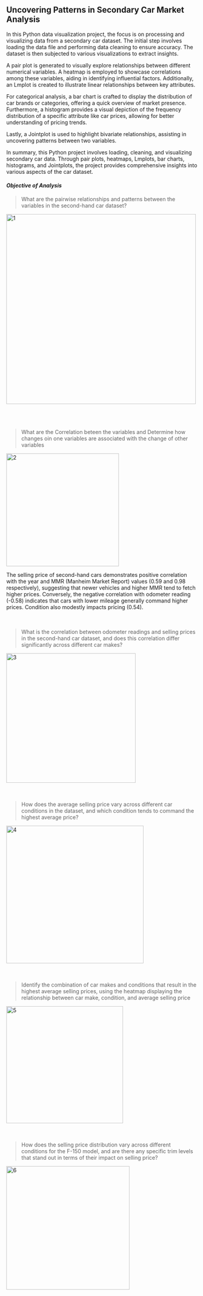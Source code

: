 ## Uncovering Patterns in Secondary Car Market Analysis
In this Python data visualization project, the focus is on processing and visualizing data from a secondary car dataset. The initial step involves loading the data file and performing data cleaning to ensure accuracy. The dataset is then subjected to various visualizations to extract insights.

A pair plot is generated to visually explore relationships between different numerical variables. A heatmap is employed to showcase correlations among these variables, aiding in identifying influential factors. Additionally, an Lmplot is created to illustrate linear relationships between key attributes.

For categorical analysis, a bar chart is crafted to display the distribution of car brands or categories, offering a quick overview of market presence. Furthermore, a histogram provides a visual depiction of the frequency distribution of a specific attribute like car prices, allowing for better understanding of pricing trends.

Lastly, a Jointplot is used to highlight bivariate relationships, assisting in uncovering patterns between two variables.

In summary, this Python project involves loading, cleaning, and visualizing secondary car data. Through pair plots, heatmaps, Lmplots, bar charts, histograms, and Jointplots, the project provides comprehensive insights into various aspects of the car dataset.

#### ***Objective of Analysis***
>What are the pairwise relationships and patterns between the variables in the second-hand car dataset?
<img width="500" alt="1" src="https://github.com/ayushpanchal909/Second-hand-car-analysis/assets/142341609/bad54015-5e8a-45f9-a074-0685e30ef917">
<br>
<br>
<br>
<br>

>What are the Correlation beteen the variables and Determine how changes oin one variables are associated with the change of other variables
<img width="297" alt="2" src="https://github.com/ayushpanchal909/Second-hand-car-analysis/assets/142341609/ce9c670c-50c2-4e69-a311-42e1c80c7a5d">

The selling price of second-hand cars demonstrates positive correlation with the year and MMR (Manheim Market Report) values (0.59 and 0.98 respectively), suggesting that newer vehicles and higher MMR tend to fetch higher prices. Conversely, the negative correlation with odometer reading (-0.58) indicates that cars with lower mileage generally command higher prices. Condition also modestly impacts pricing (0.54).
<br>
<br>
<br>

>What is the correlation between odometer readings and selling prices in the second-hand car dataset, and does this correlation differ significantly across different car makes?
<img width="341" alt="3" src="https://github.com/ayushpanchal909/Second-hand-car-analysis/assets/142341609/d31bd61a-9e05-406f-b173-a0220588f6e7">
<br>
<br>
<br>

>How does the average selling price vary across different car conditions in the dataset, and which condition tends to command the highest average price?
<img width="362" alt="4" src="https://github.com/ayushpanchal909/Second-hand-car-analysis/assets/142341609/3d16a5d1-e730-4bc6-b34c-0854e6142c2d">
<br>
<br>
<br>

>Identify the combination of car makes and conditions that result in the highest average selling prices, using the heatmap displaying the relationship between car make, condition, and average selling price
<img width="308" alt="5" src="https://github.com/ayushpanchal909/Second-hand-car-analysis/assets/142341609/a2fbabcb-af34-4de3-bc72-6d4a3e5eacdc">
<br>
<br>
<br>

>How does the selling price distribution vary across different conditions for the F-150 model, and are there any specific trim levels that stand out in terms of their impact on selling price?

<img width="325" alt="6" src="https://github.com/ayushpanchal909/Second-hand-car-analysis/assets/142341609/bc5c7af0-6cb8-4611-8560-54a6f7ba843c">


